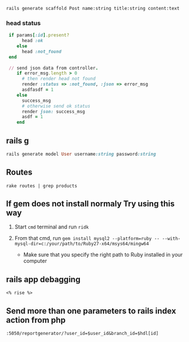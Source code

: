 ````rails
rails generate scaffold Post name:string title:string content:text
````

### head status
````ruby
 if params[:id].present?
      head :ok
    else
      head :not_found
 end
 
 // send json data from controller.
    if error_msg.length > 0
      # then render head not found
      render :status => :not_found, :json => error_msg
      asdfasdf = 1
    else
      success_msg
      # otherwise send ok status
      render json: success_msg
      asdf = 1
    end
````

## rails g

````ruby
rails generate model User username:string password:string
````

## Routes
````bsh
rake routes | grep products
````



## If gem does not install normaly Try using this way
1. Start  `cmd` terminal and run `ridk`

2. From that cmd, run `gem install mysql2 --platform=ruby -- --with-mysql-dir=c:/your/path/to/Ruby27-x64/msys64/mingw64`
   
   * Make sure that you specify the right path to Ruby installed in your computer

## rails app debagging
``
<% rise %>
``

## Send more than one parameters to rails index action from php

``:5050/reportgenerator/?user_id=$user_id&branch_id=$hdl[id]``
